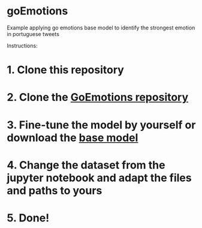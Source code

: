 # goEmotions
Example applying go emotions base model to identify the strongest emotion in portuguese tweets

Instructions:

# 1. Clone this repository
# 2. Clone the [GoEmotions repository](https://github.com/Luzo0/GoEmotions_portuguese)
# 3. Fine-tune the model by yourself or download the [base model](https://github.com/Luzo0/GoEmotions_portuguese)
# 4. Change the dataset from the jupyter notebook and adapt the files and paths to yours
# 5. Done!
